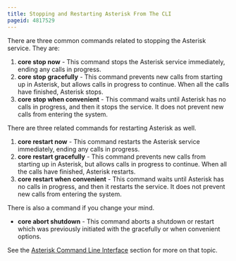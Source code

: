 ```yaml
---
title: Stopping and Restarting Asterisk From The CLI
pageid: 4817529
---
```


There are three common commands related to stopping the Asterisk service. They are:

1. **core stop now** - This command stops the Asterisk service immediately, ending any calls in progress.
2. **core stop gracefully** - This command prevents new calls from starting up in Asterisk, but allows calls in progress to continue. When all the calls have finished, Asterisk stops.
3. **core stop when convenient** - This command waits until Asterisk has no calls in progress, and then it stops the service. It does not prevent new calls from entering the system.

There are three related commands for restarting Asterisk as well.

1. **core restart now** - This command restarts the Asterisk service immediately, ending any calls in progress.
2. **core restart gracefully** - This command prevents new calls from starting up in Asterisk, but allows calls in progress to continue. When all the calls have finished, Asterisk restarts.
3. **core restart when convenient** - This command waits until Asterisk has no calls in progress, and then it restarts the service. It does not prevent new calls from entering the system.

There is also a command if you change your mind.

* **core abort shutdown** - This command aborts a shutdown or restart which was previously initiated with the gracefully or when convenient options.

See the [Asterisk Command Line Interface](/Operation/Asterisk-Command-Line-Interface) section for more on that topic.

